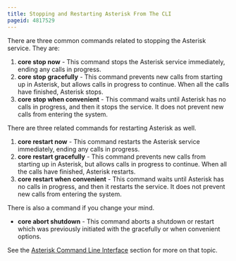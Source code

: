 ```yaml
---
title: Stopping and Restarting Asterisk From The CLI
pageid: 4817529
---
```


There are three common commands related to stopping the Asterisk service. They are:

1. **core stop now** - This command stops the Asterisk service immediately, ending any calls in progress.
2. **core stop gracefully** - This command prevents new calls from starting up in Asterisk, but allows calls in progress to continue. When all the calls have finished, Asterisk stops.
3. **core stop when convenient** - This command waits until Asterisk has no calls in progress, and then it stops the service. It does not prevent new calls from entering the system.

There are three related commands for restarting Asterisk as well.

1. **core restart now** - This command restarts the Asterisk service immediately, ending any calls in progress.
2. **core restart gracefully** - This command prevents new calls from starting up in Asterisk, but allows calls in progress to continue. When all the calls have finished, Asterisk restarts.
3. **core restart when convenient** - This command waits until Asterisk has no calls in progress, and then it restarts the service. It does not prevent new calls from entering the system.

There is also a command if you change your mind.

* **core abort shutdown** - This command aborts a shutdown or restart which was previously initiated with the gracefully or when convenient options.

See the [Asterisk Command Line Interface](/Operation/Asterisk-Command-Line-Interface) section for more on that topic.

